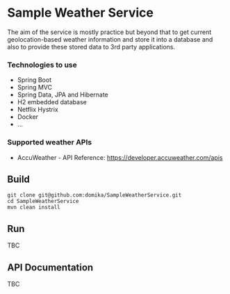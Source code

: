 # Sample Weather Service

The aim of the service is mostly practice but beyond that to get current geolocation-based weather information and store it into a database and also to provide these stored data to 3rd party applications.

### Technologies to use
- Spring Boot
- Spring MVC
- Spring Data, JPA and Hibernate
- H2 embedded database
- Netflix Hystrix
- Docker
- ...

### Supported weather APIs
- AccuWeather - API Reference: https://developer.accuweather.com/apis

## Build
```
git clone git@github.com:domika/SampleWeatherService.git
cd SampleWeatherService
mvn clean install
```

## Run

TBC

## API Documentation

TBC
